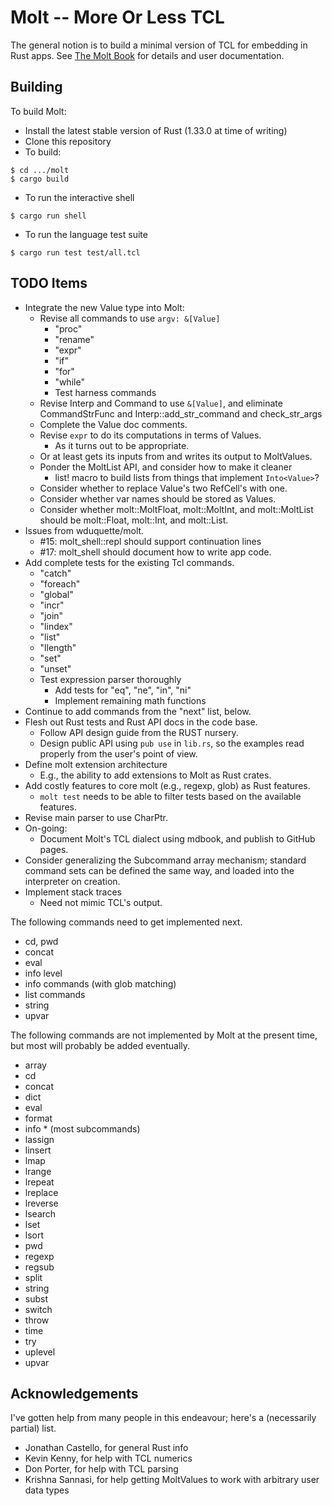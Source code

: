 # Molt -- More Or Less TCL

The general notion is to build a minimal version of TCL for embedding in Rust
apps.  See [The Molt Book](https://github.com/wduquette/molt-book) for details
and user documentation.

## Building

To build Molt:

*   Install the latest stable version of Rust (1.33.0 at time of writing)
*   Clone this repository
*   To build:

```
$ cd .../molt
$ cargo build
```

* To run the interactive shell

```
$ cargo run shell
```

* To run the language test suite

```
$ cargo run test test/all.tcl
```

## TODO Items

*   Integrate the new Value type into Molt:
    *   Revise all commands to use `argv: &[Value]`
        *   "proc"
        *   "rename"
        *   "expr"
        *   "if"
        *   "for"
        *   "while"
        *   Test harness commands
    *   Revise Interp and Command to use `&[Value]`, and eliminate CommandStrFunc and
        Interp::add_str_command and check_str_args
    *   Complete the Value doc comments.
    *   Revise `expr` to do its computations in terms of Values.
        *   As it turns out to be appropriate.
    *   Or at least gets its inputs from and writes its output to MoltValues.
    *   Ponder the MoltList API, and consider how to make it cleaner
        *   list! macro to build lists from things that implement `Into<Value>`?
    *   Consider whether to replace Value's two RefCell's with one.
    *   Consider whether var names should be stored as Values.
    *   Consider whether molt::MoltFloat, molt::MoltInt, and molt::MoltList should be
        molt::Float, molt::Int, and molt::List.
* Issues from wduquette/molt.
  * #15: molt_shell::repl should support continuation lines
  * #17: molt_shell should document how to write app code.
* Add complete tests for the existing Tcl commands.
    * "catch"
    * "foreach"
    * "global"
    * "incr"
    * "join"
    * "lindex"
    * "list"
    * "llength"
    * "set"
    * "unset"
    * Test expression parser thoroughly
      * Add tests for "eq", "ne", "in", "ni"
      * Implement remaining math functions
* Continue to add commands from the "next" list, below.
* Flesh out Rust tests and Rust API docs in the code base.
  * Follow API design guide from the RUST nursery.
  * Design public API using `pub use` in `lib.rs`, so the examples read
    properly from the user's point of view.
* Define molt extension architecture
  * E.g., the ability to add extensions to Molt as Rust crates.
* Add costly features to core molt (e.g., regexp, glob) as Rust features.
  * `molt test` needs to be able to filter tests based on the available
    features.
* Revise main parser to use CharPtr.
* On-going:
    * Document Molt's TCL dialect using mdbook, and publish to GitHub pages.
* Consider generalizing the Subcommand array mechanism; standard command sets
  can be defined the same way, and loaded into the interpreter on creation.
* Implement stack traces
  * Need not mimic TCL's output.

The following commands need to get implemented next.

* cd, pwd
* concat
* eval
* info level
* info commands (with glob matching)
* list commands
* string
* upvar

The following commands are not implemented by Molt at the present time,
but most will probably be added eventually.

* array
* cd
* concat
* dict
* eval
* format
* info * (most subcommands)
* lassign
* linsert
* lmap
* lrange
* lrepeat
* lreplace
* lreverse
* lsearch
* lset
* lsort
* pwd
* regexp
* regsub
* split
* string
* subst
* switch
* throw
* time
* try
* uplevel
* upvar

## Acknowledgements

I've gotten help from many people in this endeavour; here's a (necessarily partial) list.

* Jonathan Castello, for general Rust info
* Kevin Kenny, for help with TCL numerics
* Don Porter, for help with TCL parsing
* Krishna Sannasi, for help getting MoltValues to work with arbitrary user data types

